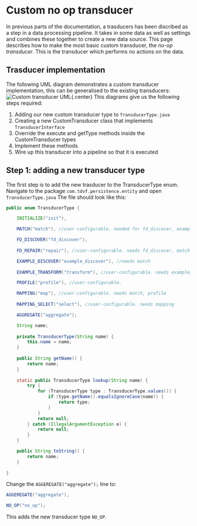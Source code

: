 # Custom no op transducer

In previous parts of the documentation, a trasducers has been discribed as a step in a data processing pipeline.
It takes in some data as well as settings and combines these together to create a new data source.
This page describes how to make the most basic custom transducer, the *no-op transducer*.
This is the transducer which performs no actions on the data.

## Trasducer implementation
The following UML diagram demonstrates a custom transducer implementation, this can be generalised to the existing transducers:
![Custom transducer UML](https://i.imgur.com/0OtGpaA.png){.center}
This diagrams give us the following steps required:
1. Adding our new custom transducer type to `TransducerType.java`
2. Creating a new CustomTransducer class that implements `TransducerInterface`
3. Override the execute and getType methods inside the CustomTransducer types
4. Implement these methods
5. Wire up this transducer into a pipeline so that it is executed

## Step 1: adding a new transducer type
The first step is to add the new trasducer to the TransducerType enum.
Navigate to the package `com.tdvf.persistence.entity` and open `TransducerType.java`
The file should look like this:
``` java
public enum TransducerType {

	INITIALIZE("init"),

	MATCH("match"), //user-configurable. needed for fd_discover, example_discover

	FD_DISCOVER("fd_discover"),
	
	FD_REPAIR("repair"), //user-configurable. needs fd_discover, match

	EXAMPLE_DISCOVER("example_discover"), //needs match
	
	EXAMPLE_TRANSFORM("transform"), //user-configurable. needs example_discover, match

	PROFILE("profile"), //user-configurable.

	MAPPING("map"), //user-configurable. needs match, profile
	
	MAPPING_SELECT("select"), //user-configurable. needs mapping

	AGGREGATE("aggregate");

	String name;
	
	private TransducerType(String name) {
		this.name = name;
	}
	
	public String getName() {
		return name;
	}
	
	static public TransducerType lookup(String name) {
		try {
			for (TransducerType type : TransducerType.values()) {
				if (type.getName().equalsIgnoreCase(name)) {
					return type;
				}
			}
			return null;
		} catch (IllegalArgumentException e) {
			return null;
		}
	}

	public String toString() {
		return name;
	}
	
}
```
Change the `AGGEREGATE("aggregate");` line to:
```java
AGGEREGATE("aggregate"),

NO_OP("no_op");
```
This adds the new transducer type `NO_OP`.